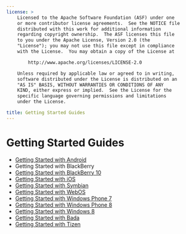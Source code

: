 ```yaml
---
license: >
    Licensed to the Apache Software Foundation (ASF) under one
    or more contributor license agreements.  See the NOTICE file
    distributed with this work for additional information
    regarding copyright ownership.  The ASF licenses this file
    to you under the Apache License, Version 2.0 (the
    "License"); you may not use this file except in compliance
    with the License.  You may obtain a copy of the License at

        http://www.apache.org/licenses/LICENSE-2.0

    Unless required by applicable law or agreed to in writing,
    software distributed under the License is distributed on an
    "AS IS" BASIS, WITHOUT WARRANTIES OR CONDITIONS OF ANY
    KIND, either express or implied.  See the License for the
    specific language governing permissions and limitations
    under the License.

title: Getting Started Guides
---
```


Getting Started Guides
======================

- [Getting Started with Android](android/index.html)
- Getting Started with BlackBerry
- [Getting Started with BlackBerry 10](blackberry10/index.html)
- [Getting Started with iOS](ios/index.html)
- [Getting Started with Symbian](symbian/index.html)
- [Getting Started with WebOS](webos/index.html)
- [Getting Started with Windows Phone 7](windows-phone-7/index.html)
- [Getting Started with Windows Phone 8](windows-phone-8/index.html)
- [Getting Started with Windows 8](windows-8/index.html)
- [Getting Started with Bada](bada/index.html)
- [Getting Started with Tizen](tizen/index.html)
